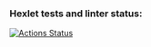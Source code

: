 ### Hexlet tests and linter status:
[![Actions Status](https://github.com/9ickpic/frontend-project-44/actions/workflows/hexlet-check.yml/badge.svg)](https://github.com/9ickpic/frontend-project-44/actions)